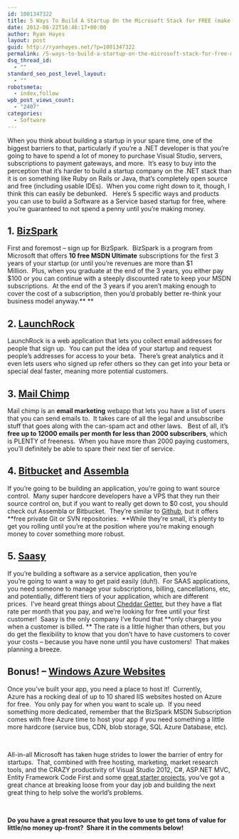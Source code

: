 ```yaml
---
id: 1001347322
title: 5 Ways To Build A Startup On the Microsoft Stack for FREE (make money before you spend any).
date: 2012-08-22T16:46:17+00:00
author: Ryan Hayes
layout: post
guid: http://ryanhayes.net/?p=1001347322
permalink: /5-ways-to-build-a-startup-on-the-microsoft-stack-for-free-make-money-before-you-spend-any/
dsq_thread_id:
  - ""
standard_seo_post_level_layout:
  - ""
robotsmeta:
  - index,follow
wpb_post_views_count:
  - "2407"
categories:
  - Software
---
```

When you think about building a startup in your spare time, one of the biggest barriers to that, particularly if you&#8217;re a .NET developer is that you&#8217;re going to have to spend a lot of money to purchase Visual Studio, servers, subscriptions to payment gateways, and more.  It&#8217;s easy to buy into the perception that it&#8217;s harder to build a startup company on the .NET stack than it is on something like Ruby on Rails or Java, that&#8217;s completely open source and free (including usable IDEs).  When you come right down to it, though, I think this can easily be debunked.   Here&#8217;s 5 specific ways and products you can use to build a Software as a Service based startup for free, where you&#8217;re guaranteed to not spend a penny until you&#8217;re making money.<!--more-->

## 1. [BizSpark](http://www.bizspark.com)

First and foremost &#8211; sign up for BizSpark.  BizSpark is a program from Microsoft that offers **10 free MSDN Ultimate** subscriptions for the first 3 years of your startup (or until you&#8217;re revenues are more than $1 Million.  Plus, when you graduate at the end of the 3 years, you either pay $100 or you can continue with a steeply discounted rate to keep your MSDN subscriptions.  At the end of the 3 years if you aren&#8217;t making enough to cover the cost of a subscription, then you&#8217;d probably better re-think your business model anyway.** **

## 2. [LaunchRock](http://www.launchrock.com)

LaunchRock is a web application that lets you collect email addresses for people that sign up.  You can put the idea of your startup and request people&#8217;s addresses for access to your beta.  There&#8217;s great analytics and it even lets users who signed up refer others so they can get into your beta or special deal faster, meaning more potential customers.

## 3. [Mail Chimp](http://www.mailchimp.com)

Mail chimp is an **email marketing** webapp that lets you have a list of users that you can send emails to.  It takes care of all the legal and unsubscribe stuff that goes along with the can-spam act and other laws.   Best of all, it&#8217;s **free up to 12000 emails per month for less than 2000 subscribers**, which is PLENTY of freeness.  When you have more than 2000 paying customers, you&#8217;ll definitely be able to spare their next tier of service.

## 4. [Bitbucket](http://bitbucket.org) and [Assembla](http://www.assembla.com)

If you&#8217;re going to be building an application, you&#8217;re going to want source control.  Many super hardcore developers have a VPS that they run their source control on, but if you want to really get down to $0 cost, you should check out Assembla or Bitbucket.  They&#8217;re similar to [Github](http://github.com), but it offers **free private Git or SVN repositories.  **While they&#8217;re small, it&#8217;s plenty to get you rolling until you&#8217;re at the position where you&#8217;re making enough money to cover something more robust.

## 5. [Saasy](http://saasy.com/)

If you&#8217;re building a software as a service application, then you&#8217;re you&#8217;re going to want a way to get paid easily (duh!).  For SAAS applications, you need someone to manage your subscriptions, billing, cancellations, etc, and potentially, different tiers of your application, which are different prices.  I&#8217;ve heard great things about [Cheddar Getter](http://cheddargetter.com), but they have a flat rate per month that you pay, and we&#8217;re looking for free until your first customer!  Saasy is the only company I&#8217;ve found that **only charges you when a customer is billed. ** The rate is a little higher than others, but you do get the flexibility to know that you don&#8217;t have to have customers to cover your costs &#8211; because you have none until you have customers!  That makes planning a breeze.

## Bonus! &#8211; [Windows Azure Websites](http://www.windowsazure.com/en-us/)

Once you&#8217;ve built your app, you need a place to host it!  Currently, Azure has a rocking deal of up to 10 shared IIS websites hosted on Azure for free.  You only pay for when you want to scale up.  If you need something more dedicated, remember that the BizSpark MSDN Subscription comes with free Azure time to host your app if you need something a little more hardcore (service bus, CDN, blob storage, SQL Azure Database, etc).

&nbsp;

All-in-all Microsoft has taken huge strides to lower the barrier of entry for startups.  That, combined with free hosting, marketing, market research tools, and the CRAZY productivity of Visual Studio 2012, C#, ASP.NET MVC, Entity Framework Code First and some [great starter projects](http://ryanhayes.net/blog/shoelacemvc-open-source-asp-net-mvc-3-starter-project-for-build/), you&#8217;ve got a great chance at breaking loose from your day job and building the next great thing to help solve the world&#8217;s problems.

&nbsp;

**Do you have a great resource that you love to use to get tons of value for little/no money up-front?  Share it in the comments below!**

&nbsp;

&nbsp;

&nbsp;

&nbsp;

&nbsp;

&nbsp;

&nbsp;